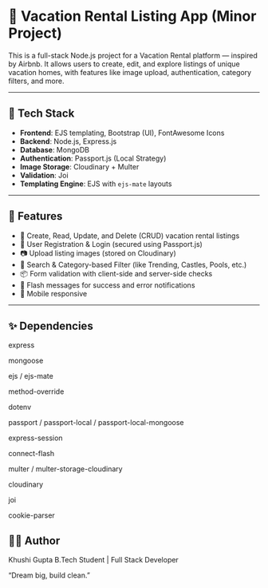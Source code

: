 # 🏡 Vacation Rental Listing App (Minor Project)

This is a full-stack Node.js project for a Vacation Rental platform — inspired by Airbnb. It allows users to create, edit, and explore listings of unique vacation homes, with features like image upload, authentication, category filters, and more.

---

## 🔧 Tech Stack

- **Frontend**: EJS templating, Bootstrap (UI), FontAwesome Icons  
- **Backend**: Node.js, Express.js  
- **Database**: MongoDB  
- **Authentication**: Passport.js (Local Strategy)  
- **Image Storage**: Cloudinary + Multer  
- **Validation**: Joi  
- **Templating Engine**: EJS with `ejs-mate` layouts

---

## 🚀 Features

- 📝 Create, Read, Update, and Delete (CRUD) vacation rental listings  
- 🔐 User Registration & Login (secured using Passport.js)  
- 📷 Upload listing images (stored on Cloudinary)  
- 🎯 Search & Category-based Filter (like Trending, Castles, Pools, etc.)  
- 📦 Form validation with client-side and server-side checks  
- 💬 Flash messages for success and error notifications  
- 🧭 Mobile responsive 
---

## ✨ Dependencies

express

mongoose

ejs / ejs-mate

method-override

dotenv

passport / passport-local / passport-local-mongoose

express-session

connect-flash

multer / multer-storage-cloudinary

cloudinary

joi

cookie-parser


## 👩‍💻 Author
Khushi Gupta
B.Tech Student | Full Stack Developer

“Dream big, build clean.”
